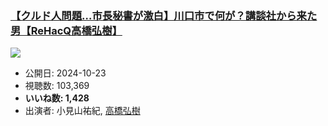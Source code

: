 ### [【クルド人問題…市長秘書が激白】川口市で何が？講談社から来た男【ReHacQ高橋弘樹】](https://www.youtube.com/watch?v=ha1-6O9uJK8)
[![](https://img.youtube.com/vi/ha1-6O9uJK8/hqdefault.jpg)](https://www.youtube.com/watch?v=ha1-6O9uJK8)
-   公開日: 2024-10-23
-   視聴数: 103,369
-   **いいね数: 1,428**
-   出演者: 小見山祐紀, [高橋弘樹](/rehacq_fan/people/高橋弘樹 "wikilink")
